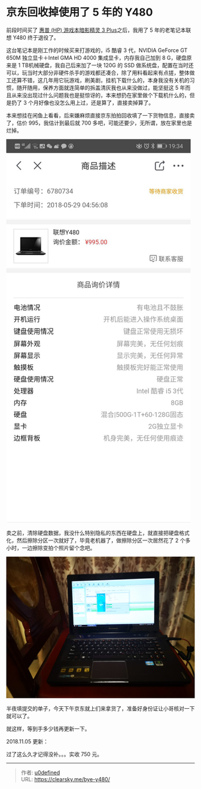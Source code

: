 # 京东回收掉使用了 5 年的 Y480


前段时间买了 [惠普 (HP) 游戏本暗影精灵 3 Plus](https://clearsky.me/new-omen-iii/)之后，我用了 5 年的老笔记本联想 Y480 终于退役了。

这台笔记本是刚工作的时候买来打游戏的，i5 酷睿 3 代，NVIDIA GeForce GT 650M 独立显卡＋Intel GMA HD 4000 集成显卡，内存我自己加到 8 G，硬盘原来是 1 TB机械硬盘，我自己后来加了一块 120G 的 SSD 做系统盘，配置在当时还可以，玩当时大部分非硬件杀手的游戏都还凑合，除了用料看起来有点搓，整体做工还算不错，这几年用它玩游戏，刷美剧，挂机下载什么的，本身我没有关机的习惯，随开随用，保养方面就连简单的拆盖清灰我也从来没做过，能坚挺这 5 年而且从来没出现过什么问题我也是挺惊讶的，本来想扔在家里做个下载机什么的，但是扔了 3 个月好像也没怎么用上过，还是算了，直接卖掉算了。

本来想挂在闲鱼上看看，后来嫌麻烦直接京东拍拍回收填了一下货物信息，直接卖了，估价 995，我估计到最后就 700 多吧，可能还要少，无所谓，放在家里也是烂掉。

![回收报价](y480bj.jpg "回收报价")

卖之前，清除硬盘数据，我没什么特别隐私的东西在硬盘上，就直接把硬盘格式化，然后擦除分区一次就好了，毕竟老机器了，做擦除分区一次居然花了 2 个多小时，一边擦除变拍个照片留个念吧。

![再见，Y480](bye-y480.jpg "再见，Y480")

半夜填提交的单子，今天下午京东就上们来拿货了，准备好身份证让小哥核对一下就可以了。

就这样，等到手多少钱再更新一下。

2018.11.05 更新：

过了这么久才记得没补。。。实收 750 元。

---

> 作者: [u0defined](http://clearsky.me/)  
> URL: https://clearsky.me/bye-y480/  

